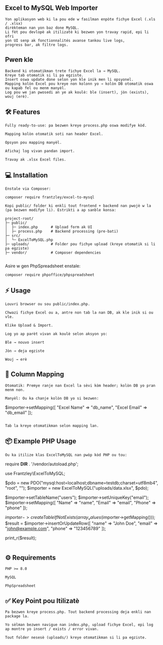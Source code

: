 ## Excel to MySQL Web Importer
```
Yon aplikasyon web ki la pou ede w fasilman enpòte fichye Excel (.xls / .xlsx)
dirèkteman nan yon baz done MySQL.
Li fèt pou devlopè ak itilizatè ki bezwen yon travay rapid, epi li ofri
yon UI senp ak fonctionnalités avanse tankou live logs,
progress bar, ak filtre logs.
```
## Pwen kle
```
Backend ki otomatikman trete fichye Excel la → MySQL.
Kreye tab otomatik si li pa egziste.
Insert oswa update done selon yon kle inik men li opsyonel.
Mapping kolòn Excel pou kreye non kolonn yo → kolòn DB otomatik oswa ou kapab fel ou menm manyèl.
Log pou we jan pwosedi an ye ak koulè: ble (insert), jòn (exists), wouj (erè).
```
## 🛠 Features
```
Fully ready-to-use: pa bezwen kreye process.php oswa modifye kòd.

Mapping kolòn otomatik soti nan header Excel.

Opsyon pou mapping manyèl.

Afichaj log vivan pandan import.

Travay ak .xlsx Excel files.
```
## 💻 Installation
```
Enstale via Composer:

composer require frantzley/excel-to-mysql

Kopi public/ folder ki enkli tout frontend + backend nan pwojè w la (pa bezwen modifye li). Estrikti a ap sanble konsa:

project-root/
├─ public/
│  ├─ index.php      # Upload form ak UI
│  ├─ process.php    # Backend processing (pre-bati)
├─ src/
│  └─ ExcelToMySQL.php
├─ uploads/          # Folder pou fichye upload (kreye otomatik si li pa egziste)
├─ vendor/           # Composer dependencies


```
Asire w gen PhpSpreadsheet enstale:
```
composer require phpoffice/phpspreadsheet
```
## ⚡ Usage
```
Louvri browser ou sou public/index.php.

Chwazi fichye Excel ou a, antre non tab la nan DB, ak kle inik si ou vle.

Klike Upload & Import.

Log yo ap parèt vivan ak koulè selon aksyon yo:

Ble → nouvo insert

Jòn → deja egziste

Wouj → erè
```
## 🔧 Column Mapping
```
Otomatik: Premye ranje nan Excel la sèvi kòm header; kolòn DB yo pran menm non.

Manyèl: Ou ka chanje kolòn DB yo si bezwen:
```
$importer->setMapping([
    "Excel Name"  => "db_name",
    "Excel Email" => "db_email"
]);
```

Tab la kreye otomatikman selon mapping lan.
```
## 📦 Example PHP Usage
```
Ou ka itilize klas ExcelToMySQL nan pwòp kòd PHP ou tou:
```
require __DIR__ . '/vendor/autoload.php';

use Frantzley\ExcelToMySQL;

$pdo = new PDO("mysql:host=localhost;dbname=testdb;charset=utf8mb4", "root", "");
$importer = new ExcelToMySQL("uploads/data.xlsx", $pdo);

$importer->setTableName("users");
$importer->setUniqueKey("email");
$importer->setMapping([
    "Name"  => "name",
    "Email" => "email",
    "Phone" => "phone"
]);

$importer->createTableIfNotExists(array_values($importer->getMapping()));
$result = $importer->insertOrUpdateRow([
    "name"  => "John Doe",
    "email" => "john@example.com",
    "phone" => "123456789"
]);

print_r($result);
```
```
## ⚙ Requirements
```
PHP >= 8.0

MySQL

PhpSpreadsheet
```
## ✅ Key Point pou Itilizatè
```
Pa bezwen kreye process.php. Tout backend processing deja enkli nan package la.

Yo sèlman bezwen navigue nan index.php, upload fichye Excel, epi log ap montre yo insert / exists / error vivan.

Tout folder nesesè (uploads/) kreye otomatikman si li pa egziste.
